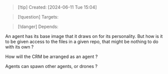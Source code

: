 
>[!tip] Created: [2024-06-11 Tue 15:04]

>[!question] Targets: 

>[!danger] Depends: 

An agent has its base image that it draws on for its personality.  But how is it to be given access to the files in a given repo, that might be nothing to do with its own ?

How will the CRM be arranged as an agent ?

Agents can spawn other agents, or drones ?

